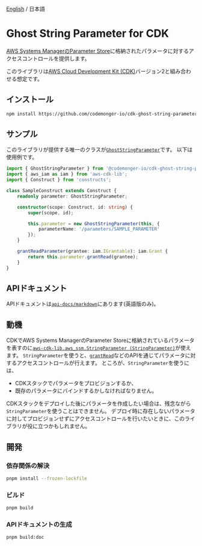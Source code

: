 [English](README.md) / 日本語

# Ghost String Parameter for CDK

[AWS Systems ManagerのParameter Store](https://docs.aws.amazon.com/systems-manager/latest/userguide/systems-manager-parameter-store.html)に格納されたパラメータに対するアクセスコントロールを提供します。

このライブラリは[AWS Cloud Development Kit (CDK)](https://aws.amazon.com/cdk/)バージョン2と組み合わせる想定です。

## インストール

```sh
npm install https://github.com/codemonger-io/cdk-ghost-string-parameter.git#v0.2.0
```

## サンプル

このライブラリが提供する唯一のクラスが[`GhostStringParameter`](./api-docs/markdown/cdk-ghost-string-parameter.md)です。
以下は使用例です。

```ts
import { GhostStringParameter } from '@codemonger-io/cdk-ghost-string-parameter';
import { aws_iam as iam } from 'aws-cdk-lib';
import { Construct } from 'constructs';

class SampleConstruct extends Construct {
    readonly parameter: GhostStringParameter;

    constructor(scope: Construct, id: string) {
        super(scope, id);

        this.parameter = new GhostStringParameter(this, {
            parameterName: '/parameters/SAMPLE_PARAMETER'
        });
    }

    grantReadParameter(grantee: iam.IGrantable): iam.Grant {
        return this.parameter.grantRead(grantee);
    }
}
```

## APIドキュメント

APIドキュメントは[`api-docs/markdown`](./api-docs/markdown/index.md)にあります(英語版のみ)。

## 動機

CDKでAWS Systems ManagerのParameter Storeに格納されているパラメータを表すのに[`aws-cdk-lib.aws_ssm.StringParameter (StringParameter)`](https://docs.aws.amazon.com/cdk/api/v2/docs/aws-cdk-lib.aws_ssm.StringParameter.html)が使えます。
`StringParameter`を使うと、[`grantRead`](https://docs.aws.amazon.com/cdk/api/v2/docs/aws-cdk-lib.aws_ssm.StringParameter.html#grantwbrreadgrantee)などのAPIを通じてパラメータに対するアクセスコントロールが行えます。
ところが、`StringParameter`を使うには、
- CDKスタックでパラメータをプロビジョンするか、
- 既存のパラメータにバインドするかしなければなりません。

CDKスタックをデプロイした後にパラメータを作成したい場合は、残念ながら`StringParameter`を使うことはできません。
デプロイ時に存在しないパラメータに対してプロビジョンせずにアクセスコントロールを行いたいときに、このライブラリが役に立つかもしれません。

## 開発

### 依存関係の解決

```sh
pnpm install --frozen-lockfile
```

### ビルド

```sh
pnpm build
```

### APIドキュメントの生成

```sh
pnpm build:doc
```
